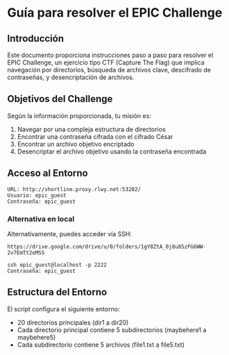 # Guía para resolver el EPIC Challenge

## Introducción
Este documento proporciona instrucciones paso a paso para resolver el EPIC Challenge, un ejercicio tipo CTF (Capture The Flag) que implica navegación por directorios, búsqueda de archivos clave, descifrado de contraseñas, y desencriptación de archivos.

## Objetivos del Challenge
Según la información proporcionada, tu misión es:
1. Navegar por una compleja estructura de directorios
2. Encontrar una contraseña cifrada con el cifrado César
3. Encontrar un archivo objetivo encriptado
4. Desencriptar el archivo objetivo usando la contraseña encontrada

## Acceso al Entorno
```
URL: http://shortline.proxy.rlwy.net:53282/
Usuario: epic_guest
Contraseña: epic_guest
```

### Alternativa en local
Alternativamente, puedes acceder vía SSH:
```
https://drive.google.com/drive/u/0/folders/1gY8ZtA_0j8u8SzFG6WW-2v7EmTt2oMSS
```

```
ssh epic_guest@localhost -p 2222
Contraseña: epic_guest
```

## Estructura del Entorno
El script configura el siguiente entorno:
- 20 directorios principales (dir1 a dir20)
- Cada directorio principal contiene 5 subdirectorios (maybehere1 a maybehere5)
- Cada subdirectorio contiene 5 archivos (file1.txt a file5.txt)
